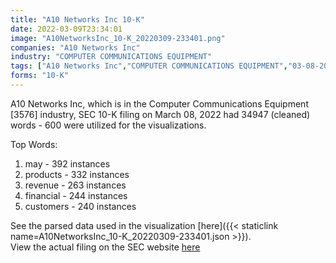 ```yaml
---
title: "A10 Networks Inc 10-K"
date: 2022-03-09T23:34:01
image: "A10NetworksInc_10-K_20220309-233401.png"
companies: "A10 Networks Inc"
industry: "COMPUTER COMMUNICATIONS EQUIPMENT"
tags: ["A10 Networks Inc","COMPUTER COMMUNICATIONS EQUIPMENT","03-08-2022","10-K"]
forms: "10-K"
---
```

A10 Networks Inc, which is in the Computer Communications Equipment [3576] industry, SEC 10-K filing on March 08, 2022 had 34947 (cleaned) words - 600 were utilized for the visualizations.

Top Words:
1. may - 392 instances
2. products - 332 instances
3. revenue - 263 instances
4. financial - 244 instances
5. customers - 240 instances


See the parsed data used in the visualization [here]({{< staticlink name=A10NetworksInc_10-K_20220309-233401.json >}}).  
View the actual filing on the SEC website [here](https://www.sec.gov/Archives/edgar/data/1580808/0001580808-22-000053.txt)